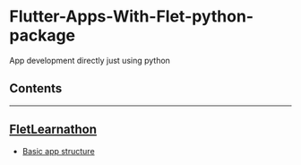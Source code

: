 # Flutter-Apps-With-Flet-python-package
App development directly  just using python 

<!-- list of contents -->
## Contents
---
 <!--learnathon in fletLearnathon Folder  -->
## [FletLearnathon](#fletLearnathon)

* [Basic app structure ](#fletLearnathon/basic-app-structure.py)
